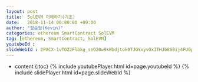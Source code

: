 ```yaml
---
layout: post
title:  SolEVM 이해하기(기초)
date:   2018-11-14 00:00:00 +09:00
author: "정순형(Kevin)"
categories: ethereum SmartContract SolEVM
tag: [ethereum, SmartContract, SolEVM]
youtubeId :
slideWebId : 2PACX-1vTOZzFlbkg_seO20w9kWbdjtok0TJGYxyvOxITHJb8S0ij4FUGpJwMuBVO3tG9YXOaS9uh1O1xzlybl
---
```

* content
{:toc}
{% include youtubePlayer.html id=page.youtubeId %}
{% include slidePlayer.html id=page.slideWebId %}
